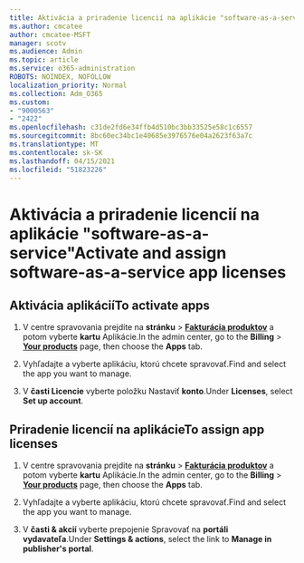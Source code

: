 ```yaml
---
title: Aktivácia a priradenie licencií na aplikácie "software-as-a-service"
ms.author: cmcatee
author: cmcatee-MSFT
manager: scotv
ms.audience: Admin
ms.topic: article
ms.service: o365-administration
ROBOTS: NOINDEX, NOFOLLOW
localization_priority: Normal
ms.collection: Adm_O365
ms.custom:
- "9000563"
- "2422"
ms.openlocfilehash: c31de2fd6e34ffb4d510bc3bb33525e58c1c6557
ms.sourcegitcommit: 8bc60ec34bc1e40685e3976576e04a2623f63a7c
ms.translationtype: MT
ms.contentlocale: sk-SK
ms.lasthandoff: 04/15/2021
ms.locfileid: "51823226"
---
```

# <a name="activate-and-assign-software-as-a-service-app-licenses"></a><span data-ttu-id="33d4c-102">Aktivácia a priradenie licencií na aplikácie "software-as-a-service"</span><span class="sxs-lookup"><span data-stu-id="33d4c-102">Activate and assign software-as-a-service app licenses</span></span> 

## <a name="to-activate-apps"></a><span data-ttu-id="33d4c-103">Aktivácia aplikácií</span><span class="sxs-lookup"><span data-stu-id="33d4c-103">To activate apps</span></span>

1. <span data-ttu-id="33d4c-104">V centre spravovania prejdite na **stránku**  >  **[Fakturácia produktov](https://go.microsoft.com/fwlink/p/?linkid=842054)** a potom vyberte **kartu** Aplikácie.</span><span class="sxs-lookup"><span data-stu-id="33d4c-104">In the admin center, go to the **Billing** > **[Your products](https://go.microsoft.com/fwlink/p/?linkid=842054)** page, then choose the **Apps** tab.</span></span>

2. <span data-ttu-id="33d4c-105">Vyhľadajte a vyberte aplikáciu, ktorú chcete spravovať.</span><span class="sxs-lookup"><span data-stu-id="33d4c-105">Find and select the app you want to manage.</span></span>

3. <span data-ttu-id="33d4c-106">V **časti Licencie** vyberte položku Nastaviť **konto**.</span><span class="sxs-lookup"><span data-stu-id="33d4c-106">Under **Licenses**, select **Set up account**.</span></span>  

## <a name="to-assign-app-licenses"></a><span data-ttu-id="33d4c-107">Priradenie licencií na aplikácie</span><span class="sxs-lookup"><span data-stu-id="33d4c-107">To assign app licenses</span></span>

1. <span data-ttu-id="33d4c-108">V centre spravovania prejdite na **stránku**  >  **[Fakturácia produktov](https://go.microsoft.com/fwlink/p/?linkid=842054)** a potom vyberte **kartu** Aplikácie.</span><span class="sxs-lookup"><span data-stu-id="33d4c-108">In the admin center, go to the **Billing** > **[Your products](https://go.microsoft.com/fwlink/p/?linkid=842054)** page, then choose the **Apps** tab.</span></span>

2. <span data-ttu-id="33d4c-109">Vyhľadajte a vyberte aplikáciu, ktorú chcete spravovať.</span><span class="sxs-lookup"><span data-stu-id="33d4c-109">Find and select the app you want to manage.</span></span>  

3. <span data-ttu-id="33d4c-110">V **časti & akcií** vyberte prepojenie Spravovať na **portáli vydavateľa**.</span><span class="sxs-lookup"><span data-stu-id="33d4c-110">Under **Settings & actions**, select the link to **Manage in publisher's portal**.</span></span>